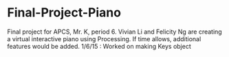 Final-Project-Piano
===================
Final project for APCS, Mr. K, period 6. Vivian Li and Felicity Ng are creating a virtual interactive piano using Processing. If time allows, additional features would be added.
1/6/15 : Worked on making Keys object

